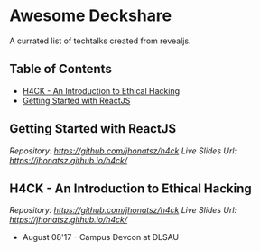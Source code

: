 # Awesome Deckshare

A currated list of techtalks created from revealjs.

## Table of Contents
- [H4CK - An Introduction to Ethical Hacking](#h4ck---an-introduction-to-ethical-hacking)
- [Getting Started with ReactJS](#getting-started-with-reactjs)


## Getting Started with ReactJS
*Repository: https://github.com/jhonatsz/h4ck*
*Live Slides Url: https://jhonatsz.github.io/h4ck/*

## H4CK - An Introduction to Ethical Hacking
*Repository: https://github.com/jhonatsz/h4ck*
*Live Slides Url: https://jhonatsz.github.io/h4ck/*
  - August 08'17 - Campus Devcon at DLSAU

